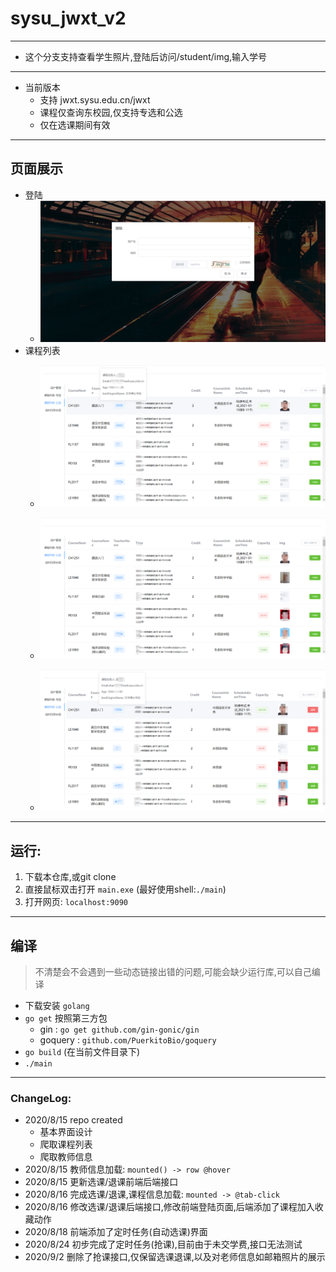 # sysu_jwxt_v2
---
- 这个分支支持查看学生照片,登陆后访问/student/img,输入学号
---
- 当前版本
  - 支持 jwxt.sysu.edu.cn/jwxt
  - 课程仅查询东校园,仅支持专选和公选
  - 仅在选课期间有效
---
## 页面展示
- 登陆
  - ![](Readme_staticFile/2020-08-15-14-15-30.png)
- 课程列表
  - ![](Readme_staticFile/2020-08-15-15-06-59.png)

  - ![](Readme_staticFile/2020-08-15-14-13-15.png)

  - ![](Readme_staticFile/2020-08-16-00-49-43.png)
---
## 运行:
1. 下载本仓库,或git clone  
2. 直接鼠标双击打开 `main.exe` (最好使用shell:`./main`)
3. 打开网页: `localhost:9090`
---
## 编译
> 不清楚会不会遇到一些动态链接出错的问题,可能会缺少运行库,可以自己编译
- 下载安装 `golang `
- `go get` 按照第三方包
  - gin : `go get github.com/gin-gonic/gin`
  - goquery : `github.com/PuerkitoBio/goquery`
- `go build` (在当前文件目录下)
- `./main`

---
### ChangeLog:
- 2020/8/15  repo created
  - 基本界面设计
  - 爬取课程列表
  - 爬取教师信息
- 2020/8/15 教师信息加载: `mounted() -> row @hover` 
- 2020/8/15 更新选课/退课前端后端接口
- 2020/8/16 完成选课/退课,课程信息加载: `mounted -> @tab-click`
- 2020/8/16 修改选课/退课后端接口,修改前端登陆页面,后端添加了课程加入收藏动作
- 2020/8/18 前端添加了定时任务(自动选课)界面
- 2020/8/24 初步完成了定时任务(抢课),目前由于未交学费,接口无法测试
- 2020/9/2 删除了抢课接口,仅保留选课退课,以及对老师信息如邮箱照片的展示